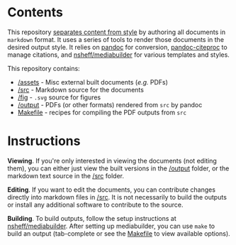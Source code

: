# Contents

This repository [separates content from
style](http://databio.org/posts/markdown_style.html) by authoring all documents
in `markdown` format. It uses a series of tools to render those documents in the
desired output style. It relies on [pandoc](https://pandoc.org/) for conversion,
[pandoc-citeproc](https://github.com/jgm/pandoc-citeproc) to manage citations,
and [nsheff/mediabuilder](http://github.com/nsheff/mediabuilder) for various
templates and styles.

This repository contains:
* [/assets](/assets) - Misc external built documents (*e.g.* PDFs)
* [/src](/src) - Markdown source for the documents
* [/fig](/fig) - `.svg` source for figures
* [/output](/output) - PDFs (or other formats) rendered from `src` by pandoc
* [Makefile](Makefile) - recipes for compiling the PDF outputs from `src`

# Instructions

**Viewing**. If you're only interested in viewing the documents (not editing
them), you can either just view the built versions in the [/output](/output)
folder, or the markdown text source in the [/src](/src) folder.

**Editing**. If you want to edit the documents, you can contribute changes
directly into markdown files in [/src](/src). It is not necessarily to build the
outputs or install any additional software to contribute to the source.

**Building**. To build outputs, follow the setup instructions at
[nsheff/mediabuilder](http://github.com/nsheff/mediabuilder). After setting up
mediabuilder, you can use `make` to build an output (tab-complete or see the
[Makefile](/Makefile) to view available options).

